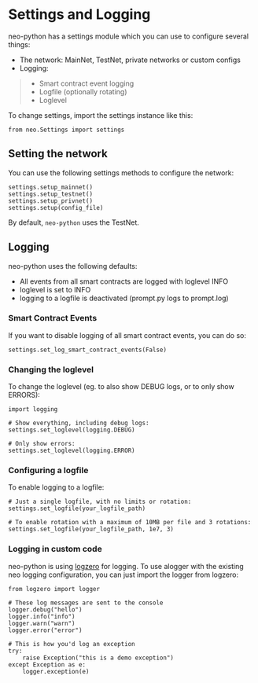 # Settings and Logging

neo-python has a settings module which you can use to configure several things:

- The network: MainNet, TestNet, private networks or custom configs
- Logging:

> - Smart contract event logging
> - Logfile (optionally rotating)
> - Loglevel

To change settings, import the settings instance like this:

```
from neo.Settings import settings

```

## Setting the network

You can use the following settings methods to configure the network:

```
settings.setup_mainnet()
settings.setup_testnet()
settings.setup_privnet()
settings.setup(config_file)

```

By default, `neo-python` uses the TestNet.

## Logging

neo-python uses the following defaults:

- All events from all smart contracts are logged with loglevel INFO
- loglevel is set to INFO
- logging to a logfile is deactivated (prompt.py logs to prompt.log)

### Smart Contract Events

If you want to disable logging of all smart contract events, you can do so:

```
settings.set_log_smart_contract_events(False)

```

### Changing the loglevel

To change the loglevel (eg. to also show DEBUG logs, or to only show ERRORS):

```
import logging

# Show everything, including debug logs:
settings.set_loglevel(logging.DEBUG)

# Only show errors:
settings.set_loglevel(logging.ERROR)

```

### Configuring a logfile

To enable logging to a logfile:

```
# Just a single logfile, with no limits or rotation:
settings.set_logfile(your_logfile_path)

# To enable rotation with a maximum of 10MB per file and 3 rotations:
settings.set_logfile(your_logfile_path, 1e7, 3)

```

### Logging in custom code

neo-python is using [logzero](https://logzero.readthedocs.io/) for logging. To use alogger with the existing neo logging configuration, you can just import the logger from logzero:

```
from logzero import logger

# These log messages are sent to the console
logger.debug("hello")
logger.info("info")
logger.warn("warn")
logger.error("error")

# This is how you'd log an exception
try:
    raise Exception("this is a demo exception")
except Exception as e:
    logger.exception(e)
```